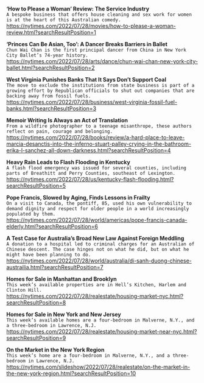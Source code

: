 **‘How to Please a Woman’ Review: The Service Industry**\
`A bespoke business that offers house cleaning and sex work for women is at the heart of this Australian comedy.`\
https://nytimes.com/2022/07/28/movies/how-to-please-a-woman-review.html?searchResultPosition=1

**‘Princes Can Be Asian, Too’: A Dancer Breaks Barriers in Ballet**\
`Chun Wai Chan is the first principal dancer from China in New York City Ballet’s 74-year history.`\
https://nytimes.com/2022/07/28/arts/dance/chun-wai-chan-new-york-city-ballet.html?searchResultPosition=2

**West Virginia Punishes Banks That It Says Don’t Support Coal**\
`The move to exclude the institutions from state business is part of a growing effort by Republican officials to shut out companies that are backing away from fossil fuels.`\
https://nytimes.com/2022/07/28/business/west-virginia-fossil-fuel-banks.html?searchResultPosition=3

**Memoir Writing Is Always an Act of Translation**\
`From a wildfire photographer to a teenage misanthrope, these authors reflect on pain, courage and belonging.`\
https://nytimes.com/2022/07/28/books/review/a-hard-place-to-leave-marcia-desanctis-into-the-inferno-stuart-palley-crying-in-the-bathroom-erika-l-sanchez-all-down-darkness.html?searchResultPosition=4

**Heavy Rain Leads to Flash Flooding in Kentucky**\
`A flash flood emergency was issued for several counties, including parts of Breathitt and Perry Counties, southeast of Lexington.`\
https://nytimes.com/2022/07/28/us/kentucky-flash-flooding.html?searchResultPosition=5

**Pope Francis, Slowed by Aging, Finds Lessons in Frailty**\
`On a visit to Canada, the pontiff, 85, used his own vulnerability to demand dignity and respect for older people in a world increasingly populated by them.`\
https://nytimes.com/2022/07/28/world/americas/pope-francis-canada-elderly.html?searchResultPosition=6

**A Test Case for Australia’s Broad New Law Against Foreign Meddling**\
`A donation to a hospital led to criminal charges for an Australian of Chinese descent. The case hinges not on what he did, but on what he might have been planning to do.`\
https://nytimes.com/2022/07/28/world/australia/di-sanh-duong-chinese-austrailia.html?searchResultPosition=7

**Homes for Sale in Manhattan and Brooklyn**\
`This week’s available properties are in Hell’s Kitchen, Harlem and Clinton Hill.`\
https://nytimes.com/2022/07/28/realestate/housing-market-nyc.html?searchResultPosition=8

**Homes for Sale in New York and New Jersey**\
`This week’s available homes are a four-bedroom in Malverne, N.Y., and a three-bedroom in Lawrence, N.J.`\
https://nytimes.com/2022/07/28/realestate/housing-market-near-nyc.html?searchResultPosition=9

**On the Market in the New York Region**\
`This week’s home are a four-bedroom in Malverne, N.Y., and a three-bedroom in Lawrence, N.J.`\
https://nytimes.com/slideshow/2022/07/28/realestate/on-the-market-in-the-new-york-region.html?searchResultPosition=10

